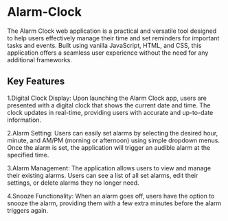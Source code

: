 # Alarm-Clock
The Alarm Clock web application is a practical and versatile tool designed to help users effectively manage their time and set reminders for important tasks and events. Built using vanilla JavaScript, HTML, and CSS, this application offers a seamless user experience without the need for any additional frameworks.



## Key Features
1.Digital Clock Display: Upon launching the Alarm Clock app, users are presented with a digital clock that shows the current date and time. The clock updates in real-time, providing users with accurate and up-to-date information.


2.Alarm Setting: Users can easily set alarms by selecting the desired hour, minute, and AM/PM (morning or afternoon) using simple dropdown menus. Once the alarm is set, the application will trigger an audible alarm at the specified time.


3.Alarm Management: The application allows users to view and manage their existing alarms. Users can see a list of all set alarms, edit their settings, or delete alarms they no longer need.


4.Snooze Functionality: When an alarm goes off, users have the option to snooze the alarm, providing them with a few extra minutes before the alarm triggers again.

